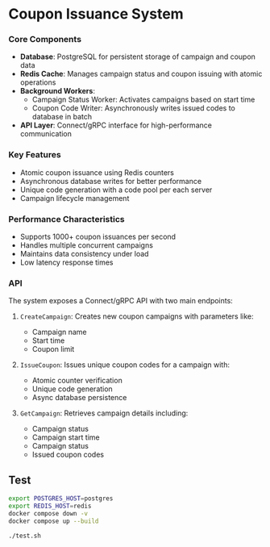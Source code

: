 # Coupon Issuance System

### Core Components

- **Database**: PostgreSQL for persistent storage of campaign and coupon data
- **Redis Cache**: Manages campaign status and coupon issuing with atomic operations
- **Background Workers**:
  - Campaign Status Worker: Activates campaigns based on start time
  - Coupon Code Writer: Asynchronously writes issued codes to database in batch
- **API Layer**: Connect/gRPC interface for high-performance communication

### Key Features

- Atomic coupon issuance using Redis counters
- Asynchronous database writes for better performance
- Unique code generation with a code pool per each server
- Campaign lifecycle management

### Performance Characteristics

- Supports 1000+ coupon issuances per second
- Handles multiple concurrent campaigns
- Maintains data consistency under load
- Low latency response times

### API

The system exposes a Connect/gRPC API with two main endpoints:

1. `CreateCampaign`: Creates new coupon campaigns with parameters like:
   - Campaign name
   - Start time
   - Coupon limit

2. `IssueCoupon`: Issues unique coupon codes for a campaign with:
   - Atomic counter verification
   - Unique code generation
   - Async database persistence

3. `GetCampaign`: Retrieves campaign details including:
   - Campaign status
   - Campaign start time
   - Campaign status
   - Issued coupon codes

## Test

```sh
export POSTGRES_HOST=postgres
export REDIS_HOST=redis
docker compose down -v
docker compose up --build

./test.sh
```